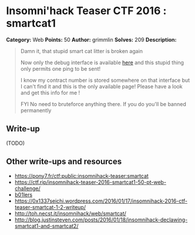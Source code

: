 # Insomni'hack Teaser CTF 2016 : smartcat1

**Category:** Web
**Points:** 50
**Author:** grimmlin
**Solves:** 209
**Description:**

> Damn it, that stupid smart cat litter is broken again
> 
> Now only the debug interface is available [here](http://smartcat.insomnihack.ch/cgi-bin/index.cgi) and this stupid thing only permits one ping to be sent!
> 
> I know my contract number is stored somewhere on that interface but I can't find it and this is the only available page! Please have a look and get this info for me !
> 
> FYI No need to bruteforce anything there. If you do you'll be banned permanently


## Write-up

(TODO)

## Other write-ups and resources

* <https://pony7.fr/ctf:public:insomnihack-teaser:smartcat>
* <https://ctf.rip/insomnihack-teaser-2016-smartcat1-50-pt-web-challenge/>
* [b01lers](https://b01lers.net/challenges/Insomni'hack%202016/smartcat1/82/)
* <https://0x1337seichi.wordpress.com/2016/01/17/insomnihack-2016-ctf-teaser-smartcat-1-2-writeup/>
* <http://toh.necst.it/insomnihack/web/smartcat/>
* <http://blog.justinsteven.com/posts/2016/01/18/insomnihack-declawing-smartcat1-and-smartcat2/>

